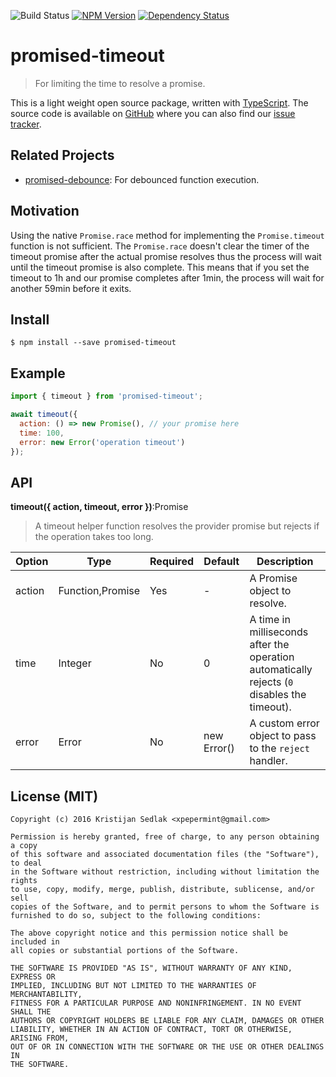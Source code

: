 ![Build Status](https://travis-ci.org/xpepermint/promised-timeout.svg?branch=master)&nbsp;[![NPM Version](https://badge.fury.io/js/promised-timeout.svg)](https://badge.fury.io/js/promised-timeout)&nbsp;[![Dependency Status](https://gemnasium.com/xpepermint/promised-timeout.svg)](https://gemnasium.com/xpepermint/promised-timeout)

# promised-timeout

> For limiting the time to resolve a promise.

This is a light weight open source package, written with [TypeScript](https://www.typescriptlang.org). The source code is available on [GitHub](https://github.com/xpepermint/promised-timeout) where you can also find our [issue tracker](https://github.com/xpepermint/promised-timeout/issues).

## Related Projects

* [promised-debounce](https://github.com/xpepermint/promised-debounce): For debounced function execution.

## Motivation

Using the native `Promise.race` method for implementing the `Promise.timeout` function is not sufficient. The `Promise.race` doesn't clear the timer of the timeout promise after the actual promise resolves thus the process will wait until the timeout promise is also complete. This means that if you set the timeout to 1h and our promise completes after 1min, the process will wait for another 59min before it exits.

## Install

```
$ npm install --save promised-timeout
```

## Example

```js
import { timeout } from 'promised-timeout';

await timeout({
  action: () => new Promise(), // your promise here
  time: 100,
  error: new Error('operation timeout')
});
```

## API

**timeout({ action, timeout, error })**:Promise

> A timeout helper function resolves the provider promise but rejects if the operation takes too long.

| Option | Type | Required | Default | Description
|--------|------|----------|---------|------------
| action | Function,Promise | Yes | - | A Promise object to resolve.
| time | Integer | No | 0 | A time in milliseconds after the operation automatically rejects (`0` disables the timeout).
| error | Error | No | new Error() | A custom error object to pass to the `reject` handler.

## License (MIT)

```
Copyright (c) 2016 Kristijan Sedlak <xpepermint@gmail.com>

Permission is hereby granted, free of charge, to any person obtaining a copy
of this software and associated documentation files (the "Software"), to deal
in the Software without restriction, including without limitation the rights
to use, copy, modify, merge, publish, distribute, sublicense, and/or sell
copies of the Software, and to permit persons to whom the Software is
furnished to do so, subject to the following conditions:

The above copyright notice and this permission notice shall be included in
all copies or substantial portions of the Software.

THE SOFTWARE IS PROVIDED "AS IS", WITHOUT WARRANTY OF ANY KIND, EXPRESS OR
IMPLIED, INCLUDING BUT NOT LIMITED TO THE WARRANTIES OF MERCHANTABILITY,
FITNESS FOR A PARTICULAR PURPOSE AND NONINFRINGEMENT. IN NO EVENT SHALL THE
AUTHORS OR COPYRIGHT HOLDERS BE LIABLE FOR ANY CLAIM, DAMAGES OR OTHER
LIABILITY, WHETHER IN AN ACTION OF CONTRACT, TORT OR OTHERWISE, ARISING FROM,
OUT OF OR IN CONNECTION WITH THE SOFTWARE OR THE USE OR OTHER DEALINGS IN
THE SOFTWARE.
```
